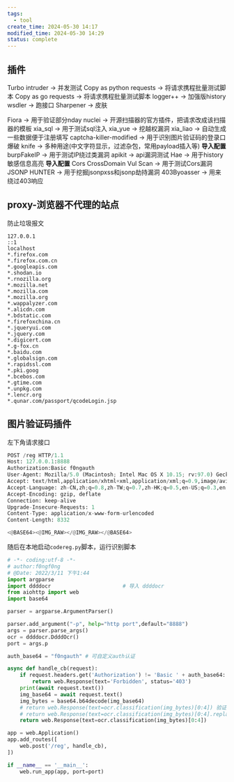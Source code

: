 ```yaml
---
tags:
  - tool
create_time: 2024-05-30 14:17
modified_time: 2024-05-30 14:29
status: complete
---
```

## 插件
Turbo intruder -> 并发测试
Copy as python requests -> 将请求携程批量测试脚本
Copy as go requests -> 将请求携程批量测试脚本
logger++ -> 加强版history
wsdler -> 跑接口
Sharpener -> 皮肤

Fiora -> 用于验证部分nday
nuclei -> 开源扫描器的官方插件，把请求改成该扫描器的模板
xia_sql -> 用于测试sql注入
xia_yue -> 挖越权漏洞
xia_liao -> 自动生成一些数据便于注册填写
captcha-killer-modified -> 用于识别图片验证码的登录口爆破
knife -> 多种用途(中文字符显示，过滤杂包，常用payload插入等) **导入配置**
burpFakeIP -> 用于测试IP绕过类漏洞
apikit -> api漏洞测试
Hae -> 用于history敏感信息高亮 **导入配置**
Cors CrossDomain Vul Scan -> 用于测试Cors漏洞
JSONP HUNTER -> 用于挖掘jsonpxss和jsonp劫持漏洞
403Byoasser -> 用来绕过403响应

## proxy-浏览器不代理的站点
防止垃圾报文
```
127.0.0.1
::1
localhost
*.firefox.com
*.firefox.com.cn
*.googleapis.com
*.shodan.io
*.rnozilla.org
*.mozilla.net
*.mozilla.com
*.mozilla.org
*.wappalyzer.com
*.alicdn.com
*.bdstatic.com
*.firefoxchina.cn
*.jqueryui.com
*.jquery.com
*.digicert.com
*.g-fox.cn
*.baidu.com
*.globalsign.com
*.rapidssl.com
*.pki.goog
*.bcebos.com
*.gtime.com
*.unpkg.com
*.lencr.org
*.qunar.com/passport/qcodeLogin.jsp
```

## 图片验证码插件

左下角请求接口
```python
POST /reg HTTP/1.1
Host: 127.0.0.1:8888
Authorization:Basic f0ngauth
User-Agent: Mozilla/5.0 (Macintosh; Intel Mac OS X 10.15; rv:97.0) Gecko/20100101 Firefox/97.0
Accept: text/html,application/xhtml+xml,application/xml;q=0.9,image/avif,image/webp,*/*;q=0.8
Accept-Language: zh-CN,zh;q=0.8,zh-TW;q=0.7,zh-HK;q=0.5,en-US;q=0.3,en;q=0.2
Accept-Encoding: gzip, deflate
Connection: keep-alive
Upgrade-Insecure-Requests: 1
Content-Type: application/x-www-form-urlencoded
Content-Length: 8332

<@BASE64><@IMG_RAW></@IMG_RAW></@BASE64>
```

随后在本地启动`codereg.py`脚本，运行识别脚本
```python
# -*- coding:utf-8 -*-
# author:f0ngf0ng
# @Date: 2022/3/11 下午1:44
import argparse
import ddddocr                       # 导入 ddddocr
from aiohttp import web
import base64

parser = argparse.ArgumentParser()

parser.add_argument("-p", help="http port",default="8888")
args = parser.parse_args()
ocr = ddddocr.DdddOcr()
port = args.p

auth_base64 = "f0ngauth" # 可自定义auth认证

async def handle_cb(request):
    if request.headers.get('Authorization') != 'Basic ' + auth_base64:  # 可自定义auth认证，不需要注释就好
        return web.Response(text='Forbidden', status='403')
    print(await request.text())
    img_base64 = await request.text()
    img_bytes = base64.b64decode(img_base64)
    # return web.Response(text=ocr.classification(img_bytes)[0:4]) 验证码取前四位
    # return web.Response(text=ocr.classification(img_bytes)[0:4].replace("0","o")) 验证码取前四位、验证码中的0替换为o
    return web.Response(text=ocr.classification(img_bytes)[0:4])

app = web.Application()
app.add_routes([
    web.post('/reg', handle_cb),
])

if __name__ == '__main__':
    web.run_app(app, port=port)
```

